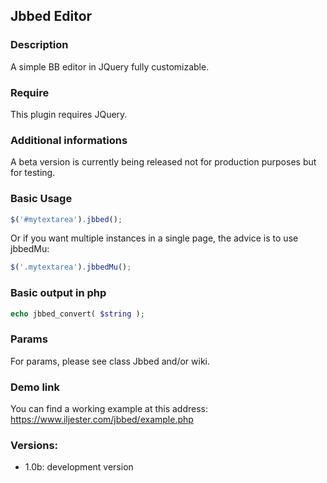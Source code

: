 ## Jbbed Editor

### Description
A simple BB editor in JQuery fully customizable.

### Require
This plugin requires JQuery.

### Additional informations
A beta version is currently being released not for production purposes but for testing.

### Basic Usage

```js
$('#mytextarea').jbbed();
```
Or if you want multiple instances in a single page, the advice is to use jbbedMu:

```js
$('.mytextarea').jbbedMu();
```

### Basic output in php

```php
echo jbbed_convert( $string );
```
### Params

For params, please see class Jbbed and/or wiki.

### Demo link

You can find a working example at this address:
https://www.iljester.com/jbbed/example.php

### Versions:

* 1.0b: development version